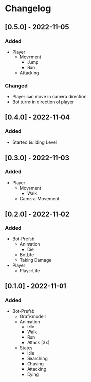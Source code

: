 ﻿# Changelog


## [0.5.0] - 2022-11-05
### Added
- Player
  - Movement
    - Jump
    - Run
  - Attacking
### Changed
- Player can move in camera direction
- Bot turns in direction of player


## [0.4.0] - 2022-11-04
### Added
- Started building Level


## [0.3.0] - 2022-11-03
### Added
- Player
  - Movement
    - Walk
  - Camera-Movement


## [0.2.0] - 2022-11-02
### Added
- Bot-Prefab
  - Animation
    - Die
  - BotLife
  - Taking Damage
- Player
  - PlayerLife


## [0.1.0] - 2022-11-01
### Added
- Bot-Prefab
  - Grafikmodell
  - Animation
    - Idle
    - Walk
    - Run
    - Attack (3x)
  - States
    - Idle
    - Searching
    - Chasing
    - Attacking
    - Dying
